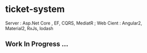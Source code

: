 # ticket-system
Server : Asp.Net Core , EF, CQRS, MediatR ;
Web Cient : Angular2, Material2, RxJs, lodash   

## Work In Progress ...
